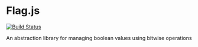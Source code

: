 Flag.js
=======

[![Build Status](https://travis-ci.org/keisans/flagjs.svg?branch=master)](https://travis-ci.org/keisans/flagjs)

An abstraction library for managing boolean values using bitwise operations
